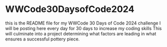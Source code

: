# WWCode30DaysofCode2024
this is the README file for my WWCode 30 Days of Code 2024 challenge
I will be posting here every day for 30 days to increase my coding skills
This will culminate into a project determining what factors are leading in what ensures a successful pottery piece. 
